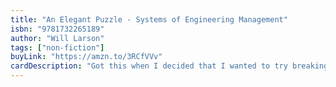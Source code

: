 ```yaml
---
title: "An Elegant Puzzle - Systems of Engineering Management"
isbn: "9781732265189"
author: "Will Larson"
tags: ["non-fiction"]
buyLink: "https://amzn.to/3RCfVVv"
cardDescription: "Got this when I decided that I wanted to try breaking into management."
---
```

